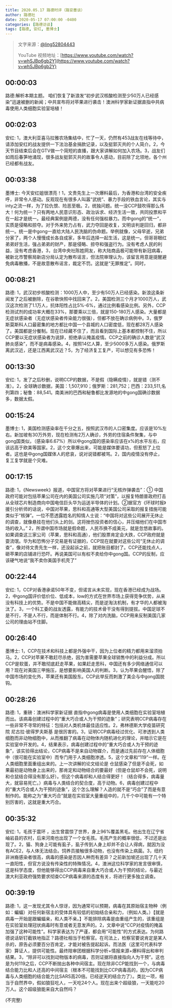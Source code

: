 ```yaml
---
title: 2020.05.17 路德时评（路安墨谈）
author: 路德社
date: 2020-05-17 07:00:00 -0400
categories: [路德访谈]
tags: [路德, 安红, 墨博士]
---
```


> 文字来源：[@ling52804443](https://twitter.com/ling52804443)
>
> YouTube 视频地址：[https://www.youtube.com/watch?v=whSJBp6gb2Y](https://www.youtube.com/watch?v=whSJBp6gb2Y)

## 00:00:03

路德:解析本期主题。
咱们恢复了新浪发“初步武汉核酸检测至少50万人已经感染”迅速被删的新闻；中共宣布将对苹果进行袭击！澳洲科学家新证据直指中共病毒使用人类细胞实验室培植！

## 00:02:03

安红: 1，澳大利亚喜马拉雅农场集结中，忙了一天，仍然有453战友在线等待中，请添加安红的战友提供一下法治基金捐款记录，以及挺郭灭共的个人简介。2，今天节目结束后会在GTV做一个简短的直播，跟大家讲解如何加入农场。3，战友们如雨后春笋地涌现，很多战友挺郭灭共的故事令人感动，目前除了北领地，各个州已经都有战友。

## 00:03:38

墨博士: 今天安红姐很漂亮！1，文贵先生上一次爆料最后，为香港和台湾的安全疾呼，非常令人感动。反观现在有很多人叫嚣“武统”、暴力手段的铁血言论，其实与inty之流一样，为了拉仇恨、险恶至极。2，统独问题。统一没CCP鼓吹得那么伟大！何为统一？只有两地人民意识形态、政治诉求、经济生活一致，共同投票和平在一起才是统一。最经典案例是两德，没有任何强权暴力。而中gong的“统一”，实质是侵略和掠夺。对于外来势力占有，武力夺回是收复，文明谈判是回归，都非统一。统一是中gong一直给大陆人民洗脑的伪命题。举例就像，父母早逝，兄弟分家了，两个人慢慢成长各自成家，多年后选择一起生活，这是统一。但哥哥眼红弟弟好生活，强占弟弟的财产，那是侵略、掠夺和强盗行为。没有考虑人民的利益，没有考虑香港，3，台湾中央社陈姓网友，称大陆商品极可能带有新冠病毒，被新北市警察局新店分局认定为散布谣言，但法院审理认为，该留言用意是提醒避免病毒散播，不是故意散布谣言，裁定不罚。这就是“无罪推定”。同时，

## 00:08:21

路德: 1，武汉初步核酸检测：1000万人中，至少有50万人已经感染。新浪这条新闻发了之后被删除，在谷歌快照中找回来了。2，美国检测三个月才1000万人，武汉这次检测了1.1万人，抗体阳性占比5%-6%，通过比例看感染比例。另外，CCP检测试剂的成功率大概在33%，那要乘以三倍，就是150-180万人感染。大量都是无症状感染者（无症状感染者传染能力很强），但都不放在确诊病例中。3，俄罗斯莫斯科人口最密集的地方都比中国一个县城的人口密度低，现在都28万人感染了。美国都是分餐制。现在已经藏不住了，而且看到国际上基本都控制不住，所以CCP要以无症状感染者为说辞，拒绝承认掩盖疫情。CCP之前的确诊人数是“武汉肺炎感染”，而不是病毒感染。4，按照14亿人算，至少5000多万人感染。俄罗斯离武汉近，还是江西离武汉近？5，为了经济复工复产，可以想见有多恐怖！

## 00:13:30

安红: 1，发了之后秒删，说明CCP的数据，不是假（隐瞒疫情），就是错（测不准）。2，全球确诊数据，美国：1,507,910；俄罗斯：281,752；巴西：233,511,名列第四；秘鲁：88,541。南美洲的巴西和秘鲁都比发源地的中gong国确诊数据多，数据太假。

## 00:15:24

墨博士: 1，美国检测感染率在千分之五，按照武汉市的人口密集度。应该是10%左右。新加坡有30万外劳，现在检测有2万人确诊，外劳的住宿条件聚集，与中gong国类似，（感染率6.67%）所以中gong国的感染率应该在x%的水平左右，应该远高于欧美等国家。2，这个文章爆出来，可能是媒体要请功，但惹怒了上位者。这也是中gong国媒体人的悲哀，说对说错都被骂。2，国内疫情没有停止，复工复学就是个灾难。

## 00:17:15

路德: 1，《Newsweek》报道，中国官方将对苹果进行“无核炸弹袭击”：①
中国政府可能对包括苹果公司在内的美国公司实施几项“对策”，以报复特朗普政府打击从全球芯片制造商向中国电信巨头华为运送半导体的计划。②据官方《环球时报》援引分析师的话说，中国对苹果，思科和高通等大型美国公司采取的报复措施可能类似于“核弹”。一位不愿透露姓名的知情人士说：“中国将对这些公司展开无休止的调查，就像悬挂在他们头上的剑。这将挫伤投资者的信心，并压缩他们在中国市场的收入。” 2，所谓中国市场就是假命题，人民币换不成美元，就是忽悠故事的。如果调查这三家公司（苹果，思科和高通），他们股票肯定会大跌，CCP政府就是耍流氓。华为和恐怖分子交易是有证据的，CCP现在就要对这些公司“无休止的调查”，像对待文贵先生一样，还没起诉之前，就把账目都封了。CCP还能找点人，砸苹果的店铺进行恐吓。再说美国可以有权不卖给你中gong国。CCP的反制，应该硬气地说“我不卖你美国手机壳了”

## 00:22:44

安红: 1，CCP对香港承诺50年不变，但诺言从未实现，现在香港已经成为战场。2，中gong国评价低价位、低成本，low的方式在世界市场上获得竞争优势，从来没有科技上的优势。不是中国不能做高精尖，而是逆淘汰机制，有才华的人都被淘汰了。3，一个科工委的战友透露，有能力的技术骨干没有得到提拔。中国足球不是不行，不是人不行，而是体制不行。4，除了对内洗脑，CCP用来反制美国几家公司的理由站不住脚。

## 00:26:40

墨博士: 1，CCP在技术和科技上都是外强中干，因为上位者的精力都用来溜须拍马。2，CCP对苹果不敢赶尽杀绝，因为害需要苹果全球销售中的利益分成。所以CCP是软蛋，并不敢彻底赶走苹果，如果赶走思科，中国还有多少网络通信可以用？现在对美国三甲施压，是想要影响美国人的判断。3，认为苹果会醒悟，除了中国市场的变化外，苹果还有美国股东。CCP此举反而刺激了美企与中gong国脱钩。

## 00:28:26

路德: 1，重磅：澳洲科学家新证据 直指中gong病毒是使用人类细胞在实验室培植而出。该病毒创建过程中的“重大巧合或人为干预的迹象”；研究表明CCP病毒存在一些非常不寻常的特征：包括对人类机体最佳适应性。2，弗林德斯大学疫苗研究院 尼古拉·彼得罗夫斯基 是很厉害的。3，证明CCP病毒经过优化、可渗透到人类细胞而非动物细胞中，从而推翻了病毒在动物体内随机进化的理论，并暗示它是在实验室中开发的。4，结果表示，病毒创建过程中的“重大巧合或人为干预的迹象”，该实验得出结论，CCP病毒不是来自动物媒介，而是通过先前存在人体细胞中（很可能在实验室中）而专门用于人类细胞渗透。5，这个文章和“119”一样。在人类细胞里面重组出来的。上一次讲解的论文结论是 仓鼠感染了但是不会死，如果最初是动物身上出来的，那肯定和动物结合的要最好（但是仓鼠却不会死，说明和仓鼠结合得没有那么好）。但这个病毒却和人结合得更好！（结合得多，病毒量大，就容易死亡。）病毒与人类结合的契合度，高于动物。6，病毒创建过程中的“重大巧合或人为干预的迹象”，这个怎么理解？人造的就不是“巧合”了而是有意制作的。能称之为“重大巧合”就是在实验室大量重组中的，几千个中可能有一个特别厉害的，这就是重大巧合。

## 00:35:32

安红: 1，毛孩于震环 ，出生曾震惊了世界，身上96%覆盖黑毛。他出生在辽宁省岫岩县的农村，后来河南也出现了一个女毛孩。毛孩产生的概率很低，不过还是出现了。2，猫、狗身上可能有虱子，虱子传到人身上却并不会让人得病，就因为没有ACE2，与人体无法结合。饲养员接触很多动物，也没有传染上病菌。3，纽约非洲裔感染者很高，病毒的感染是否因人种而有差异？之前新加坡还出现了几十天一直阳性，但官方说没有传染性的特殊情况。4，澳洲这位科学家的发言很审慎，这是科学态度，但他能够得出CCP病毒来自重大巧合或人为干预的结论，与最近澳大利亚政府强势要求彻查CCP病毒来源的态度有关，将进行更多独立调查。

## 00:39:19

路德: 1，这一发现尤其令人惊讶，因为通常可以预期，病毒在其原始宿主物种（例如：蝙蝠）对任何新宿主的受体具有较低的初始结合亲和力，（例如人类。）【就是病毒一开始是跟蝙蝠亲，和人类不亲。】不能排除病毒是由重组产生的，该重组是在实验室处理冠状病毒时有意或者无意发声的。2，文章中说“CCP对疫情的掩盖加强了这种可能性”。科学家表达为了严谨，都会用“可能性”的方式表达。为何路德说话斩钉截铁地指正？路德社相当于检察官。在司法上，检察官要说肯定是某人杀的，原告必须要百分百肯定，才能对被告提起起诉。而法医（这里可代表科学家）算证人，提供可能性。最终陪审团根据科学分析+情报来源+爆料得出和审判结果。3，“除非可以找到动物版本的病毒，否则证据将直接指向人为干预”。这也是为何119之后，CCP不断抛出各种中间宿主。现在除非CCP能找到一个，与病毒结合能力比和人还高的中间宿主（根本不可能找到比CCP病毒高的，因为CCP病毒与人类细胞的结合能力比SARS高20倍。已经逆天的结合力了）。类比一项，相当于自然界中，假如狼狂吃人，一天吃24个人。现在出来个超级狼，一天能吃20万人。这个超级狼能来自大自然吗？

(不完整)